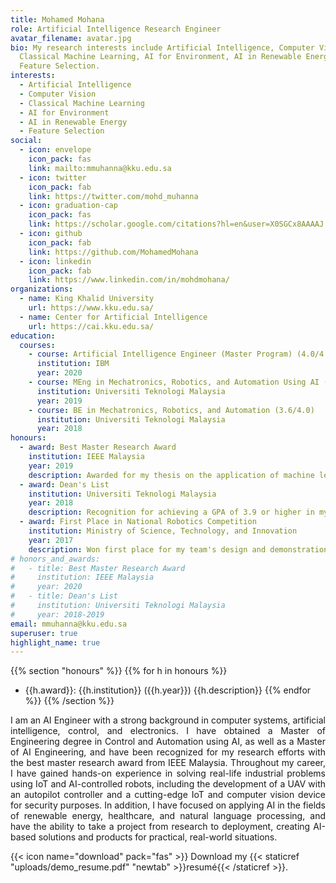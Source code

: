 ```yaml
---
title: Mohamed Mohana
role: Artificial Intelligence Research Engineer
avatar_filename: avatar.jpg
bio: My research interests include Artificial Intelligence, Computer Vision,
  Classical Machine Learning, AI for Environment, AI in Renewable Energy,
  Feature Selection.
interests:
  - Artificial Intelligence
  - Computer Vision
  - Classical Machine Learning
  - AI for Environment
  - AI in Renewable Energy
  - Feature Selection
social:
  - icon: envelope
    icon_pack: fas
    link: mailto:mmuhanna@kku.edu.sa
  - icon: twitter
    icon_pack: fab
    link: https://twitter.com/mohd_muhanna
  - icon: graduation-cap
    icon_pack: fas
    link: https://scholar.google.com/citations?hl=en&user=X0SGCx8AAAAJ
  - icon: github
    icon_pack: fab
    link: https://github.com/MohamedMohana
  - icon: linkedin
    icon_pack: fab
    link: https://www.linkedin.com/in/mohdmohana/
organizations:
  - name: King Khalid University
    url: https://www.kku.edu.sa/
  - name: Center for Artificial Intelligence
    url: https://cai.kku.edu.sa/
education:
  courses:
    - course: Artificial Intelligence Engineer (Master Program) (4.0/4.0)
      institution: IBM
      year: 2020
    - course: MEng in Mechatronics, Robotics, and Automation Using AI (3.9/4.0)
      institution: Universiti Teknologi Malaysia
      year: 2019
    - course: BE in Mechatronics, Robotics, and Automation (3.6/4.0)
      institution: Universiti Teknologi Malaysia
      year: 2018
honours:
  - award: Best Master Research Award
    institution: IEEE Malaysia
    year: 2019
    description: Awarded for my thesis on the application of machine learning in industrial control systems.
  - award: Dean's List
    institution: Universiti Teknologi Malaysia
    year: 2018
    description: Recognition for achieving a GPA of 3.9 or higher in my coursework.
  - award: First Place in National Robotics Competition
    institution: Ministry of Science, Technology, and Innovation
    year: 2017
    description: Won first place for my team's design and demonstration of a humanoid robot.
# honors_and_awards:
#   - title: Best Master Research Award
#     institution: IEEE Malaysia
#     year: 2020
#   - title: Dean's List
#     institution: Universiti Teknologi Malaysia
#     year: 2018-2019
email: mmuhanna@kku.edu.sa
superuser: true
highlight_name: true
---
```

{{% section "honours" %}}
  {{% for h in honours %}}
  - {{h.award}}: {{h.institution}} ({{h.year}})
    {{h.description}}
  {{% endfor %}}
{{% /section %}}

<p align="justify">
I am an AI Engineer with a strong background in computer systems, artificial intelligence, control, and electronics. I have obtained a Master of Engineering degree in Control and Automation using AI, as well as a Master of AI Engineering, and have been recognized for my research efforts with the best master research award from IEEE Malaysia. Throughout my career, I have gained hands-on experience in solving real-life industrial problems using IoT and AI-controlled robots, including the development of a UAV with an autopilot controller and a cutting-edge IoT and computer vision device for security purposes. In addition, I have focused on applying AI in the fields of renewable energy, healthcare, and natural language processing, and have the ability to take a project from research to deployment, creating AI-based solutions and products for practical, real-world situations.
</p>

{{< icon name="download" pack="fas" >}} Download my {{< staticref "uploads/demo_resume.pdf" "newtab" >}}resumé{{< /staticref >}}.
